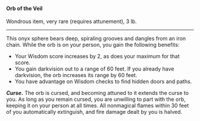 #### Orb of the Veil

Wondrous item, very rare (requires attunement), 3 lb.

---

This onyx sphere bears deep, spiraling grooves and dangles from an iron chain. While the orb is on your person, you gain the following benefits:

- Your Wisdom score increases by 2, as does your maximum for that score.
- You gain darkvision out to a range of 60 feet. If you already have darkvision, the orb increases its range by 60 feet.
- You have advantage on Wisdom checks to find hidden doors and paths.

***Curse.*** The orb is cursed, and becoming attuned to it extends the curse to you. As long as you remain cursed, you are unwilling to part with the orb, keeping it on your person at all times. All nonmagical flames within 30 feet of you automatically extinguish, and fire damage dealt by you is halved.